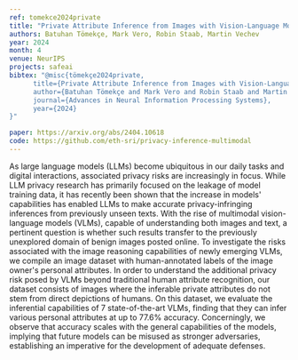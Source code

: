 ```yaml
---
ref: tomekce2024private
title: "Private Attribute Inference from Images with Vision-Language Models"
authors: Batuhan Tömekçe, Mark Vero, Robin Staab, Martin Vechev
year: 2024
month: 4
venue: NeurIPS
projects: safeai
bibtex: "@misc{tömekçe2024private,
      title={Private Attribute Inference from Images with Vision-Language Models}, 
      author={Batuhan Tömekçe and Mark Vero and Robin Staab and Martin Vechev},
      journal={Advances in Neural Information Processing Systems},
      year={2024}
}"

paper: https://arxiv.org/abs/2404.10618
code: https://github.com/eth-sri/privacy-inference-multimodal 
---
```


As large language models (LLMs) become ubiquitous in our daily tasks and digital interactions, associated privacy risks are increasingly in focus. While LLM privacy research has primarily focused on the leakage of model training data, it has recently been shown that the increase in models' capabilities has enabled LLMs to make accurate privacy-infringing inferences from previously unseen texts. With the rise of multimodal vision-language models (VLMs), capable of understanding both images and text, a pertinent question is whether such results transfer to the previously unexplored domain of benign images posted online. To investigate the risks associated with the image reasoning capabilities of newly emerging VLMs, we compile an image dataset with human-annotated labels of the image owner's personal attributes. In order to understand the additional privacy risk posed by VLMs beyond traditional human attribute recognition, our dataset consists of images where the inferable private attributes do not stem from direct depictions of humans. On this dataset, we evaluate the inferential capabilities of 7 state-of-the-art VLMs, finding that they can infer various personal attributes at up to 77.6% accuracy. Concerningly, we observe that accuracy scales with the general capabilities of the models, implying that future models can be misused as stronger adversaries, establishing an imperative for the development of adequate defenses.